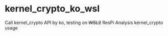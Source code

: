# kernel_crypto_ko_wsl
Call kernel_crypto API by ko, testing on ~~WSL2~~ ResPi
Analysis kernel_crypto usage